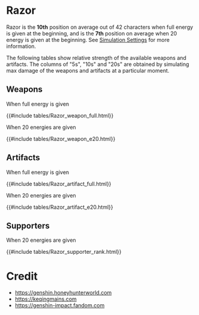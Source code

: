 # Razor

Razor is the **10th** position on average out of 42
characters when full energy is given at the beginning, and is the
**7th** position on average when 20 energy is given at the
beginning. See [Simulation Settings](./simulation_settings.md) for more
information.

The following tables show relative strength of the available weapons and
artifacts. The columns of "5s", "10s" and "20s" are obtained by
simulating max damage of the weapons and artifacts at a particular
moment.

## Weapons

When full energy is given

{{#include tables/Razor_weapon_full.html}}

When 20 energies are given

{{#include tables/Razor_weapon_e20.html}}

## Artifacts

When full energy is given

{{#include tables/Razor_artifact_full.html}}

When 20 energies are given

{{#include tables/Razor_artifact_e20.html}}

## Supporters

When 20 energies are given

{{#include tables/Razor_supporter_rank.html}}

# Credit

- <https://genshin.honeyhunterworld.com>
- <https://keqingmains.com>
- <https://genshin-impact.fandom.com>
